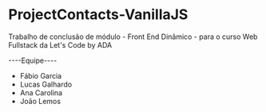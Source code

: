 # ProjectContacts-VanillaJS
Trabalho de conclusão de módulo - Front End Dinâmico - para o curso Web Fullstack da Let's Code by ADA

----Equipe---- 
- Fábio Garcia
- Lucas Galhardo
- Ana Carolina
- João Lemos
